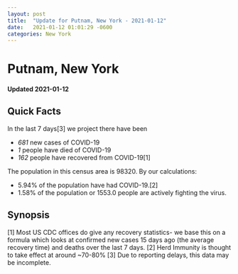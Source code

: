 ```yaml
---
layout: post
title:  "Update for Putnam, New York - 2021-01-12"
date:   2021-01-12 01:01:29 -0600
categories: New York
---
```


# Putnam, New York
#### Updated 2021-01-12

## Quick Facts

In the last 7 days[3] we project there have been
- *681* new cases of COVID-19
- *1* people have died of COVID-19
- *162* people have recovered from COVID-19[1]

The population in this census area is 98320. By our calculations:
- 5.94% of the population have had COVID-19.[2]
- 1.58% of the population or 1553.0 people are actively fighting the virus.

## Synopsis




[1] Most US CDC offices do give any recovery statistics- we base this on a formula which looks at confirmed new cases
15 days ago (the average recovery time) and deaths over the last 7 days.
[2] Herd Immunity is thought to take effect at around ~70-80%
[3] Due to reporting delays, this data may be incomplete. 
    